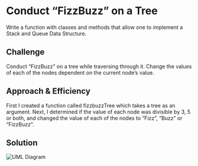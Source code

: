 # Conduct “FizzBuzz” on a Tree
Write a function with classes and methods that allow one to implement a Stack and Queue Data Structure. 

## Challenge
Conduct “FizzBuzz” on a tree while traversing through it. Change the values of each of the nodes dependent on the current node’s value.

## Approach & Efficiency
First I created a function called fizzbuzzTree which takes a tree as an argument. Next, I determined if the value of each node was divisible by 3, 5 or both, and changed the value of each of the nodes to “Fizz”, “Buzz” or “FizzBuzz”.

## Solution
![UML Diagram](assets/fizzbuzz-tree.jpg)